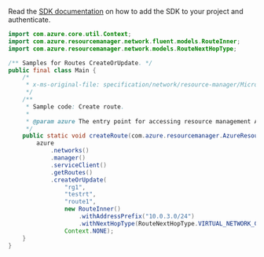 Read the [SDK documentation](https://github.com/Azure/azure-sdk-for-java/blob/azure-resourcemanager_2.11.0/sdk/resourcemanager/azure-resourcemanager/README.md) on how to add the SDK to your project and authenticate.

```java
import com.azure.core.util.Context;
import com.azure.resourcemanager.network.fluent.models.RouteInner;
import com.azure.resourcemanager.network.models.RouteNextHopType;

/** Samples for Routes CreateOrUpdate. */
public final class Main {
    /*
     * x-ms-original-file: specification/network/resource-manager/Microsoft.Network/stable/2021-05-01/examples/RouteTableRouteCreate.json
     */
    /**
     * Sample code: Create route.
     *
     * @param azure The entry point for accessing resource management APIs in Azure.
     */
    public static void createRoute(com.azure.resourcemanager.AzureResourceManager azure) {
        azure
            .networks()
            .manager()
            .serviceClient()
            .getRoutes()
            .createOrUpdate(
                "rg1",
                "testrt",
                "route1",
                new RouteInner()
                    .withAddressPrefix("10.0.3.0/24")
                    .withNextHopType(RouteNextHopType.VIRTUAL_NETWORK_GATEWAY),
                Context.NONE);
    }
}
```
